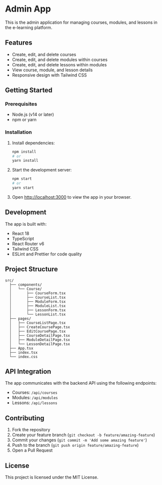 # Admin App

This is the admin application for managing courses, modules, and lessons in the e-learning platform.

## Features

- Create, edit, and delete courses
- Create, edit, and delete modules within courses
- Create, edit, and delete lessons within modules
- View course, module, and lesson details
- Responsive design with Tailwind CSS

## Getting Started

### Prerequisites

- Node.js (v14 or later)
- npm or yarn

### Installation

1. Install dependencies:
   ```bash
   npm install
   # or
   yarn install
   ```

2. Start the development server:
   ```bash
   npm start
   # or
   yarn start
   ```

3. Open [http://localhost:3000](http://localhost:3000) to view the app in your browser.

## Development

The app is built with:

- React 18
- TypeScript
- React Router v6
- Tailwind CSS
- ESLint and Prettier for code quality

## Project Structure

```
src/
  ├── components/
  │   └── Course/
  │       ├── CourseForm.tsx
  │       ├── CourseList.tsx
  │       ├── ModuleForm.tsx
  │       ├── ModuleList.tsx
  │       ├── LessonForm.tsx
  │       └── LessonList.tsx
  ├── pages/
  │   ├── CourseListPage.tsx
  │   ├── CreateCoursePage.tsx
  │   ├── EditCoursePage.tsx
  │   ├── CourseDetailPage.tsx
  │   ├── ModuleDetailPage.tsx
  │   └── LessonDetailPage.tsx
  ├── App.tsx
  ├── index.tsx
  └── index.css
```

## API Integration

The app communicates with the backend API using the following endpoints:

- Courses: `/api/courses`
- Modules: `/api/modules`
- Lessons: `/api/lessons`

## Contributing

1. Fork the repository
2. Create your feature branch (`git checkout -b feature/amazing-feature`)
3. Commit your changes (`git commit -m 'Add some amazing feature'`)
4. Push to the branch (`git push origin feature/amazing-feature`)
5. Open a Pull Request

## License

This project is licensed under the MIT License. 